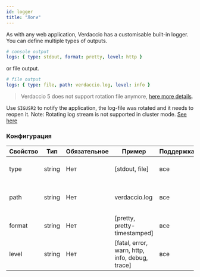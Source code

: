 ```yaml
---
id: logger
title: "Логи"
---
```


As with any web application, Verdaccio has a customisable built-in logger. You can define multiple types of outputs.

```yaml
# console output
logs: { type: stdout, format: pretty, level: http }
```

or file output.

```yaml
# file output
logs: { type: file, path: verdaccio.log, level: info }
```

> Verdaccio 5 does not support rotation file anymore, [here more details](https://verdaccio.org/blog/2021/04/14/verdaccio-5-migration-guide#pinojs-is-the-new-logger).

Use `SIGUSR2` to notify the application, the log-file was rotated and it needs to reopen it. Note: Rotating log stream is not supported in cluster mode. [See here](https://github.com/trentm/node-bunyan#stream-type-rotating-file)

### Конфигурация

| Свойство | Тип    | Обязательное | Пример                                         | Поддержка | Описание                                            |
| -------- | ------ | ------------ | ---------------------------------------------- | --------- | --------------------------------------------------- |
| type     | string | Нет          | [stdout, file]                                 | все       | определяет устройство вывода                        |
| path     | string | Нет          | verdaccio.log                                  | все       | если type - это файл, то местоположение этого файла |
| format   | string | Нет          | [pretty, pretty-timestamped]                   | все       | форматирование выходных данных                      |
| level    | string | Нет          | [fatal, error, warn, http, info, debug, trace] | все       | уровень подробности логов                           |